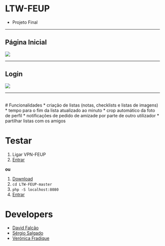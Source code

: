 # LTW-FEUP
* Projeto Final
***
<h2>Página Inicial</h2>

![](https://i.gyazo.com/25aec43acd8c7ef53513549edce8b209.gif)

***
<h2>Login</h2>

![](https://i.gyazo.com/4978914cfa248497648fab65d8a0238c.gif)

***

<br>
# Funcionalidades
* criação de listas (notas, checklists e listas de imagens)
* tempo para o fim da lista atualizado ao minuto
* crop automático da foto de perfil
* notificações de pedido de amizade por parte de outro utilizador
* partilhar listas com os amigos

# Testar 
1. Ligar VPN-FEUP
2. [Entrar](http://gnomo.fe.up.pt/~up201506571/projeto/)

**ou**

1. [Download](https://github.com/davidrsfalcao/LTW-FEUP/archive/master.zip)
2. ```cd LTW-FEUP-master ```
3. ```php -S localhost:8080```
4. [Entrar](http://localhost:8080/)

# Developers
* [David Falcão](https://github.com/davidrsfalcao)
* [Sérgio Salgado](https:://github.com/chaotixkilla)
* [Verónica Fradique](https://github.com/veronicafradique)
